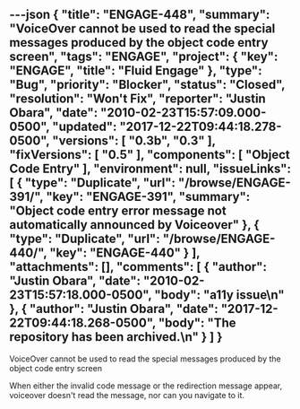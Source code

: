 ---json
{
  "title": "ENGAGE-448",
  "summary": "VoiceOver cannot be used to read the special messages produced by the object code entry screen",
  "tags": "ENGAGE",
  "project": {
    "key": "ENGAGE",
    "title": "Fluid Engage"
  },
  "type": "Bug",
  "priority": "Blocker",
  "status": "Closed",
  "resolution": "Won't Fix",
  "reporter": "Justin Obara",
  "date": "2010-02-23T15:57:09.000-0500",
  "updated": "2017-12-22T09:44:18.278-0500",
  "versions": [
    "0.3b",
    "0.3"
  ],
  "fixVersions": [
    "0.5"
  ],
  "components": [
    "Object Code Entry"
  ],
  "environment": null,
  "issueLinks": [
    {
      "type": "Duplicate",
      "url": "/browse/ENGAGE-391/",
      "key": "ENGAGE-391",
      "summary": "Object code entry error message not automatically announced by Voiceover"
    },
    {
      "type": "Duplicate",
      "url": "/browse/ENGAGE-440/",
      "key": "ENGAGE-440"
    }
  ],
  "attachments": [],
  "comments": [
    {
      "author": "Justin Obara",
      "date": "2010-02-23T15:57:18.000-0500",
      "body": "a11y issue\n"
    },
    {
      "author": "Justin Obara",
      "date": "2017-12-22T09:44:18.268-0500",
      "body": "The repository has been archived.\n"
    }
  ]
}
---
VoiceOver cannot be used to read the special messages produced by the object code entry screen

When either the invalid code message or the redirection message appear, voiceover doesn't read the message, nor can you navigate to it.

        